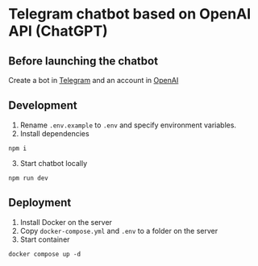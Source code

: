 # Telegram chatbot based on OpenAI API (ChatGPT)

## Before launching the chatbot

Create a bot in [Telegram](https://core.telegram.org/bots#how-do-i-create-a-bot) and an account in [OpenAI](https://platform.openai.com/signup)

## Development

1. Rename `.env.example` to `.env` and specify environment variables.
2. Install dependencies

```
npm i
```

3. Start chatbot locally

```
npm run dev
```

## Deployment

1. Install Docker on the server
2. Copy `docker-compose.yml` and `.env` to a folder on the server
3. Start container

```
docker compose up -d
```
